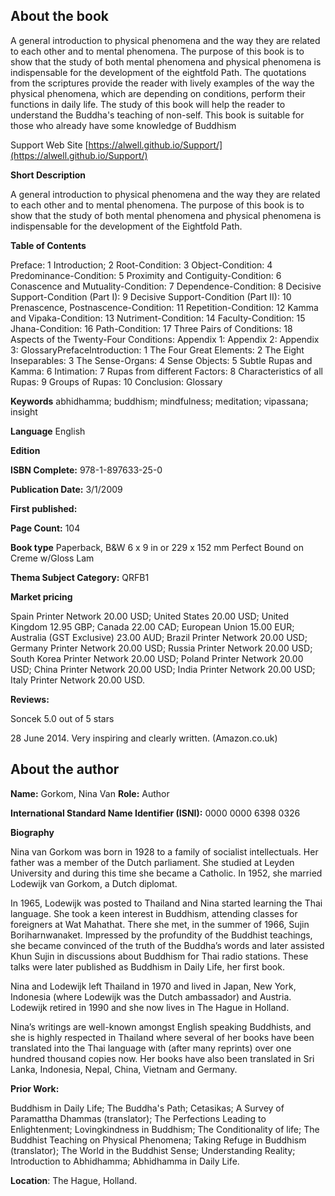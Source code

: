 ## About the book

A general introduction to physical phenomena and the way they are related to each other and to mental phenomena. The purpose of this book is to show that the study of both mental phenomena and physical phenomena is indispensable for the development of the eightfold Path. The quotations from the scriptures provide the reader with lively examples of the way the physical phenomena, which are depending on conditions, perform their functions in daily life. The study of this book will help the reader to understand the Buddha's teaching of non-self. This book is suitable for those who already have some knowledge of Buddhism

 Support Web Site [https://alwell.github.io/Support/](https://alwell.github.io/Support/)

**Short Description** 

A general introduction to physical phenomena and the way they are related to each other and to mental phenomena. The purpose of this book is to show that the study of both mental phenomena and physical phenomena is indispensable for the development of the Eightfold Path.  



**Table of Contents** 

Preface: 1 Introduction; 2 Root-Condition: 3 Object-Condition: 4 Predominance-Condition: 5 Proximity and Contiguity-Condition: 6 Conascence and Mutuality-Condition: 7 Dependence-Condition: 8 Decisive Support-Condition (Part I): 9 Decisive Support-Condition (Part II): 10 Prenascence, Postnascence-Condition: 11 Repetition-Condition: 12 Kamma and Vipaka-Condition: 13 Nutriment-Condition: 14 Faculty-Condition: 15 Jhana-Condition: 16 Path-Condition: 17 Three Pairs of Conditions: 18 Aspects of the Twenty-Four Conditions: Appendix 1: Appendix 2: Appendix 3: GlossaryPrefaceIntroduction: 1 The Four Great Elements: 2 The Eight Inseparables: 3 The Sense-Organs: 4 Sense Objects: 5 Subtle Rupas  and Kamma: 6 Intimation: 7 Rupas  from different Factors: 8 Characteristics of all Rupas: 9 Groups of Rupas:  10 Conclusion: Glossary

**Keywords** abhidhamma; buddhism; mindfulness; meditation; vipassana; insight

**Language** English

**Edition** 

**ISBN Complete:** 978-1-897633-25-0

**Publication Date:** 3/1/2009

**First published:** 

**Page Count:** 104

**Book type** Paperback, B&W 6 x 9 in or 229 x 152 mm Perfect Bound on Creme w/Gloss Lam

**Thema Subject Category:** QRFB1

**Market pricing**

Spain Printer Network 	20.00 USD;
United States 	20.00 USD;
United Kingdom 	12.95 GBP;
Canada 	22.00 CAD;
European Union 	15.00  EUR;
Australia (GST Exclusive) 23.00 AUD;
Brazil Printer Network 	20.00 USD;
Germany Printer Network 20.00 USD;
Russia Printer Network 	20.00 USD;
South Korea Printer Network 	20.00 USD;
Poland Printer Network 	20.00 USD; 
China Printer Network 	20.00 USD; 
India Printer Network 	20.00 USD; 
Italy Printer Network 	20.00 USD. 

**Reviews:**

Soncek 5.0 out of 5 stars

28 June 2014. Very inspiring and clearly written. (Amazon.co.uk)

## About the author

**Name:** Gorkom, Nina Van 	**Role:** Author	

**International Standard Name Identifier (ISNI):** 0000 0000 6398 0326

**Biography**

Nina van Gorkom was born in 1928 to a family of socialist intellectuals. Her father was a member of the Dutch parliament. She studied at Leyden University and during this time she became a Catholic. In 1952, she married Lodewijk van Gorkom, a Dutch diplomat.

In 1965, Lodewijk was posted to Thailand and Nina started learning the Thai language. She took a keen interest in Buddhism, attending classes for foreigners at Wat Mahathat. There she met, in the summer of 1966, Sujin Boriharnwanaket. Impressed by the profundity of the Buddhist teachings, she became convinced of the truth of the Buddha’s words and later assisted Khun Sujin in discussions about Buddhism for Thai radio stations. These talks were later published as Buddhism in Daily Life, her first book.

Nina and Lodewijk left Thailand in 1970 and lived in Japan, New York, Indonesia (where Lodewijk was the Dutch ambassador) and Austria. Lodewijk retired in 1990 and she now lives in The Hague in Holland.

Nina’s writings are well-known amongst English speaking Buddhists, and she is highly respected in Thailand where several of her books have been translated into the Thai language with (after many reprints) over one hundred thousand copies now. Her books have also been translated in Sri Lanka, Indonesia, Nepal, China, Vietnam and Germany. 
 
**Prior Work:**

Buddhism in Daily Life; The Buddha's Path; Cetasikas; A Survey of Paramattha Dhammas (translator); The Perfections Leading to Enlightenment; Lovingkindness in Buddhism; The Conditionality of life; The Buddhist Teaching on Physical Phenomena; Taking Refuge in Buddhism (translator); The World in the Buddhist Sense; Understanding Reality; Introduction to Abhidhamma; Abhidhamma in Daily Life.
 
**Location**: The Hague, Holland.
